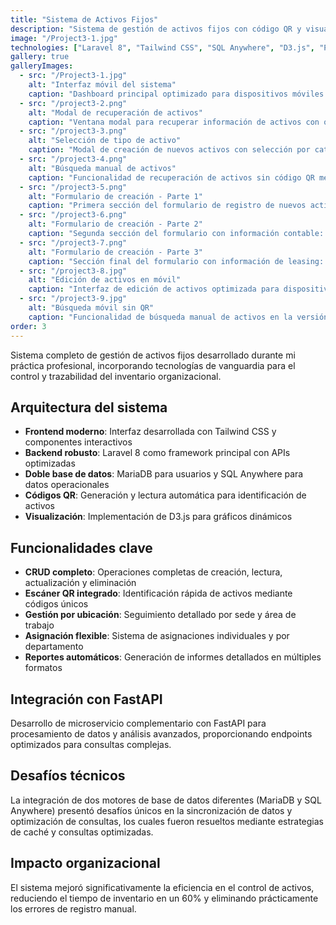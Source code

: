 ```yaml
---
title: "Sistema de Activos Fijos"
description: "Sistema de gestión de activos fijos con código QR y visualización interactiva."
image: "/Project3-1.jpg"
technologies: ["Laravel 8", "Tailwind CSS", "SQL Anywhere", "D3.js", "Python", "FastAPI"]
gallery: true
galleryImages:
  - src: "/Project3-1.jpg"
    alt: "Interfaz móvil del sistema"
    caption: "Dashboard principal optimizado para dispositivos móviles con navegación intuitiva"
  - src: "/project3-2.png"
    alt: "Modal de recuperación de activos"
    caption: "Ventana modal para recuperar información de activos con o sin código QR en versión desktop"
  - src: "/project3-3.png"
    alt: "Selección de tipo de activo"
    caption: "Modal de creación de nuevos activos con selección por categorías en versión desktop"
  - src: "/project3-4.png"
    alt: "Búsqueda manual de activos"
    caption: "Funcionalidad de recuperación de activos sin código QR mediante búsqueda manual"
  - src: "/project3-5.png"
    alt: "Formulario de creación - Parte 1"
    caption: "Primera sección del formulario de registro de nuevos activos con datos básicos"
  - src: "/project3-6.png"
    alt: "Formulario de creación - Parte 2"
    caption: "Segunda sección del formulario con información contable: cuentas, responsable, depreciación acumulada, facturación y fechas de compra"
  - src: "/project3-7.png"
    alt: "Formulario de creación - Parte 3"
    caption: "Sección final del formulario con información de leasing: número de contrato, banco leasing y fecha de vencimiento"
  - src: "/project3-8.jpg"
    alt: "Edición de activos en móvil"
    caption: "Interfaz de edición de activos optimizada para dispositivos móviles"
  - src: "/project3-9.jpg"
    alt: "Búsqueda móvil sin QR"
    caption: "Funcionalidad de búsqueda manual de activos en la versión móvil del sistema"
order: 3
---
```


Sistema completo de gestión de activos fijos desarrollado durante mi práctica profesional, incorporando tecnologías de vanguardia para el control y trazabilidad del inventario organizacional.

## Arquitectura del sistema

- **Frontend moderno**: Interfaz desarrollada con Tailwind CSS y componentes interactivos
- **Backend robusto**: Laravel 8 como framework principal con APIs optimizadas  
- **Doble base de datos**: MariaDB para usuarios y SQL Anywhere para datos operacionales
- **Códigos QR**: Generación y lectura automática para identificación de activos
- **Visualización**: Implementación de D3.js para gráficos dinámicos

## Funcionalidades clave

- **CRUD completo**: Operaciones completas de creación, lectura, actualización y eliminación
- **Escáner QR integrado**: Identificación rápida de activos mediante códigos únicos
- **Gestión por ubicación**: Seguimiento detallado por sede y área de trabajo
- **Asignación flexible**: Sistema de asignaciones individuales y por departamento
- **Reportes automáticos**: Generación de informes detallados en múltiples formatos

## Integración con FastAPI

Desarrollo de microservicio complementario con FastAPI para procesamiento de datos y análisis avanzados, proporcionando endpoints optimizados para consultas complejas.

## Desafíos técnicos

La integración de dos motores de base de datos diferentes (MariaDB y SQL Anywhere) presentó desafíos únicos en la sincronización de datos y optimización de consultas, los cuales fueron resueltos mediante estrategias de caché y consultas optimizadas.

## Impacto organizacional

El sistema mejoró significativamente la eficiencia en el control de activos, reduciendo el tiempo de inventario en un 60% y eliminando prácticamente los errores de registro manual.
